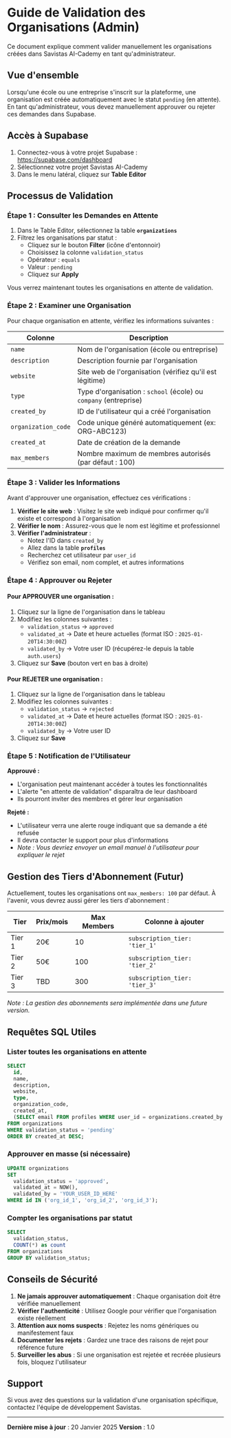 # Guide de Validation des Organisations (Admin)

Ce document explique comment valider manuellement les organisations créées dans Savistas AI-Cademy en tant qu'administrateur.

## Vue d'ensemble

Lorsqu'une école ou une entreprise s'inscrit sur la plateforme, une organisation est créée automatiquement avec le statut `pending` (en attente). En tant qu'administrateur, vous devez manuellement approuver ou rejeter ces demandes dans Supabase.

## Accès à Supabase

1. Connectez-vous à votre projet Supabase : https://supabase.com/dashboard
2. Sélectionnez votre projet Savistas AI-Cademy
3. Dans le menu latéral, cliquez sur **Table Editor**

## Processus de Validation

### Étape 1 : Consulter les Demandes en Attente

1. Dans le Table Editor, sélectionnez la table **`organizations`**
2. Filtrez les organisations par statut :
   - Cliquez sur le bouton **Filter** (icône d'entonnoir)
   - Choisissez la colonne `validation_status`
   - Opérateur : `equals`
   - Valeur : `pending`
   - Cliquez sur **Apply**

Vous verrez maintenant toutes les organisations en attente de validation.

### Étape 2 : Examiner une Organisation

Pour chaque organisation en attente, vérifiez les informations suivantes :

| Colonne | Description |
|---------|-------------|
| `name` | Nom de l'organisation (école ou entreprise) |
| `description` | Description fournie par l'organisation |
| `website` | Site web de l'organisation (vérifiez qu'il est légitime) |
| `type` | Type d'organisation : `school` (école) ou `company` (entreprise) |
| `created_by` | ID de l'utilisateur qui a créé l'organisation |
| `organization_code` | Code unique généré automatiquement (ex: ORG-ABC123) |
| `created_at` | Date de création de la demande |
| `max_members` | Nombre maximum de membres autorisés (par défaut : 100) |

### Étape 3 : Valider les Informations

Avant d'approuver une organisation, effectuez ces vérifications :

1. **Vérifier le site web** : Visitez le site web indiqué pour confirmer qu'il existe et correspond à l'organisation
2. **Vérifier le nom** : Assurez-vous que le nom est légitime et professionnel
3. **Vérifier l'administrateur** :
   - Notez l'ID dans `created_by`
   - Allez dans la table **`profiles`**
   - Recherchez cet utilisateur par `user_id`
   - Vérifiez son email, nom complet, et autres informations

### Étape 4 : Approuver ou Rejeter

#### Pour APPROUVER une organisation :

1. Cliquez sur la ligne de l'organisation dans le tableau
2. Modifiez les colonnes suivantes :
   - `validation_status` → `approved`
   - `validated_at` → Date et heure actuelles (format ISO : `2025-01-20T14:30:00Z`)
   - `validated_by` → Votre user ID (récupérez-le depuis la table `auth.users`)
3. Cliquez sur **Save** (bouton vert en bas à droite)

#### Pour REJETER une organisation :

1. Cliquez sur la ligne de l'organisation dans le tableau
2. Modifiez les colonnes suivantes :
   - `validation_status` → `rejected`
   - `validated_at` → Date et heure actuelles (format ISO : `2025-01-20T14:30:00Z`)
   - `validated_by` → Votre user ID
3. Cliquez sur **Save**

### Étape 5 : Notification de l'Utilisateur

**Approuvé :**
- L'organisation peut maintenant accéder à toutes les fonctionnalités
- L'alerte "en attente de validation" disparaîtra de leur dashboard
- Ils pourront inviter des membres et gérer leur organisation

**Rejeté :**
- L'utilisateur verra une alerte rouge indiquant que sa demande a été refusée
- Il devra contacter le support pour plus d'informations
- *Note : Vous devriez envoyer un email manuel à l'utilisateur pour expliquer le rejet*

## Gestion des Tiers d'Abonnement (Futur)

Actuellement, toutes les organisations ont `max_members: 100` par défaut. À l'avenir, vous devrez aussi gérer les tiers d'abonnement :

| Tier | Prix/mois | Max Members | Colonne à ajouter |
|------|-----------|-------------|-------------------|
| Tier 1 | 20€ | 10 | `subscription_tier: 'tier_1'` |
| Tier 2 | 50€ | 100 | `subscription_tier: 'tier_2'` |
| Tier 3 | TBD | 300 | `subscription_tier: 'tier_3'` |

*Note : La gestion des abonnements sera implémentée dans une future version.*

## Requêtes SQL Utiles

### Lister toutes les organisations en attente

```sql
SELECT
  id,
  name,
  description,
  website,
  type,
  organization_code,
  created_at,
  (SELECT email FROM profiles WHERE user_id = organizations.created_by LIMIT 1) as admin_email
FROM organizations
WHERE validation_status = 'pending'
ORDER BY created_at DESC;
```

### Approuver en masse (si nécessaire)

```sql
UPDATE organizations
SET
  validation_status = 'approved',
  validated_at = NOW(),
  validated_by = 'YOUR_USER_ID_HERE'
WHERE id IN ('org_id_1', 'org_id_2', 'org_id_3');
```

### Compter les organisations par statut

```sql
SELECT
  validation_status,
  COUNT(*) as count
FROM organizations
GROUP BY validation_status;
```

## Conseils de Sécurité

1. **Ne jamais approuver automatiquement** : Chaque organisation doit être vérifiée manuellement
2. **Vérifier l'authenticité** : Utilisez Google pour vérifier que l'organisation existe réellement
3. **Attention aux noms suspects** : Rejetez les noms génériques ou manifestement faux
4. **Documenter les rejets** : Gardez une trace des raisons de rejet pour référence future
5. **Surveiller les abus** : Si une organisation est rejetée et recréée plusieurs fois, bloquez l'utilisateur

## Support

Si vous avez des questions sur la validation d'une organisation spécifique, contactez l'équipe de développement Savistas.

---

**Dernière mise à jour** : 20 Janvier 2025
**Version** : 1.0
